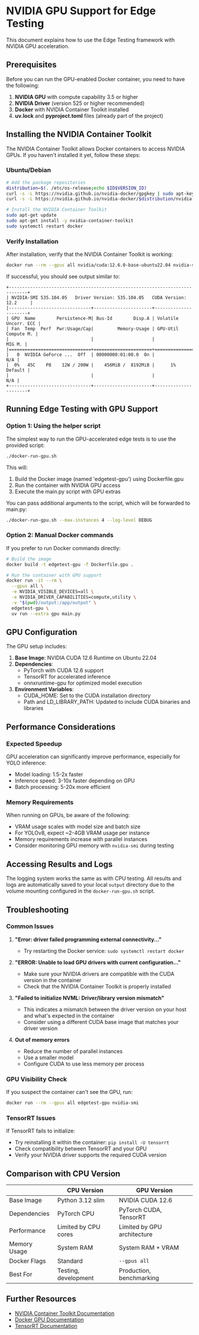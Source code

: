 # NVIDIA GPU Support for Edge Testing

This document explains how to use the Edge Testing framework with NVIDIA GPU acceleration.

## Prerequisites

Before you can run the GPU-enabled Docker container, you need to have the following:

1. **NVIDIA GPU** with compute capability 3.5 or higher
2. **NVIDIA Driver** (version 525 or higher recommended)
3. **Docker** with NVIDIA Container Toolkit installed
4. **uv.lock** and **pyproject.toml** files (already part of the project)

## Installing the NVIDIA Container Toolkit

The NVIDIA Container Toolkit allows Docker containers to access NVIDIA GPUs. If you haven't installed it yet, follow these steps:

### Ubuntu/Debian

```bash
# Add the package repositories
distribution=$(. /etc/os-release;echo $ID$VERSION_ID)
curl -s -L https://nvidia.github.io/nvidia-docker/gpgkey | sudo apt-key add -
curl -s -L https://nvidia.github.io/nvidia-docker/$distribution/nvidia-docker.list | sudo tee /etc/apt/sources.list.d/nvidia-docker.list

# Install the NVIDIA Container Toolkit
sudo apt-get update
sudo apt-get install -y nvidia-container-toolkit
sudo systemctl restart docker
```

### Verify Installation

After installation, verify that the NVIDIA Container Toolkit is working:

```bash
docker run --rm --gpus all nvidia/cuda:12.6.0-base-ubuntu22.04 nvidia-smi
```

If successful, you should see output similar to:

```
+-----------------------------------------------------------------------------+
| NVIDIA-SMI 535.104.05   Driver Version: 535.104.05   CUDA Version: 12.2     |
|-------------------------------+----------------------+----------------------+
| GPU  Name        Persistence-M| Bus-Id        Disp.A | Volatile Uncorr. ECC |
| Fan  Temp  Perf  Pwr:Usage/Cap|         Memory-Usage | GPU-Util  Compute M. |
|                               |                      |               MIG M. |
|===============================+======================+======================|
|   0  NVIDIA GeForce ...  Off  | 00000000:01:00.0  On |                  N/A |
|  0%   45C    P8    12W / 200W |    456MiB /  8192MiB |      1%      Default |
|                               |                      |                  N/A |
+-------------------------------+----------------------+----------------------+
```

## Running Edge Testing with GPU Support

### Option 1: Using the helper script

The simplest way to run the GPU-accelerated edge tests is to use the provided script:

```bash
./docker-run-gpu.sh
```

This will:
1. Build the Docker image (named 'edgetest-gpu') using Dockerfile.gpu
2. Run the container with NVIDIA GPU access
3. Execute the main.py script with GPU extras

You can pass additional arguments to the script, which will be forwarded to main.py:

```bash
./docker-run-gpu.sh --max-instances 4 --log-level DEBUG
```

### Option 2: Manual Docker commands

If you prefer to run Docker commands directly:

```bash
# Build the image
docker build -t edgetest-gpu -f Dockerfile.gpu .

# Run the container with GPU support
docker run -it --rm \
  --gpus all \
  -e NVIDIA_VISIBLE_DEVICES=all \
  -e NVIDIA_DRIVER_CAPABILITIES=compute,utility \
  -v "$(pwd)/output:/app/output" \
  edgetest-gpu \
  uv run --extra gpu main.py
```

## GPU Configuration

The GPU setup includes:

1. **Base Image**: NVIDIA CUDA 12.6 Runtime on Ubuntu 22.04
2. **Dependencies**:
   - PyTorch with CUDA 12.6 support
   - TensorRT for accelerated inference
   - onnxruntime-gpu for optimized model execution
3. **Environment Variables**:
   - CUDA_HOME: Set to the CUDA installation directory
   - Path and LD_LIBRARY_PATH: Updated to include CUDA binaries and libraries

## Performance Considerations

### Expected Speedup

GPU acceleration can significantly improve performance, especially for YOLO inference:
- Model loading: 1.5-2x faster
- Inference speed: 3-10x faster depending on GPU
- Batch processing: 5-20x more efficient

### Memory Requirements

When running on GPUs, be aware of the following:
- VRAM usage scales with model size and batch size
- For YOLOv8, expect ~2-4GB VRAM usage per instance
- Memory requirements increase with parallel instances
- Consider monitoring GPU memory with `nvidia-smi` during testing

## Accessing Results and Logs

The logging system works the same as with CPU testing. All results and logs are automatically saved to your local `output` directory due to the volume mounting configured in the `docker-run-gpu.sh` script.

## Troubleshooting

### Common Issues

1. **"Error: driver failed programming external connectivity..."**
   - Try restarting the Docker service: `sudo systemctl restart docker`

2. **"ERROR: Unable to load GPU drivers with current configuration..."**
   - Make sure your NVIDIA drivers are compatible with the CUDA version in the container
   - Check that the NVIDIA Container Toolkit is properly installed

3. **"Failed to initialize NVML: Driver/library version mismatch"**
   - This indicates a mismatch between the driver version on your host and what's expected in the container
   - Consider using a different CUDA base image that matches your driver version

4. **Out of memory errors**
   - Reduce the number of parallel instances
   - Use a smaller model
   - Configure CUDA to use less memory per process

### GPU Visibility Check

If you suspect the container can't see the GPU, run:

```bash
docker run --rm --gpus all edgetest-gpu nvidia-smi
```

### TensorRT Issues

If TensorRT fails to initialize:
- Try reinstalling it within the container: `pip install -U tensorrt`
- Check compatibility between TensorRT and your GPU
- Verify your NVIDIA driver supports the required CUDA version

## Comparison with CPU Version

|                | CPU Version | GPU Version |
|----------------|-------------|-------------|
| Base Image     | Python 3.12 slim | NVIDIA CUDA 12.6 |
| Dependencies   | PyTorch CPU | PyTorch CUDA, TensorRT |
| Performance    | Limited by CPU cores | Limited by GPU architecture |
| Memory Usage   | System RAM | System RAM + VRAM |
| Docker Flags   | Standard | `--gpus all` |
| Best For       | Testing, development | Production, benchmarking |

## Further Resources

- [NVIDIA Container Toolkit Documentation](https://docs.nvidia.com/datacenter/cloud-native/container-toolkit/latest/index.html)
- [Docker GPU Documentation](https://docs.docker.com/config/containers/resource_constraints/#gpu)
- [TensorRT Documentation](https://developer.nvidia.com/tensorrt)
